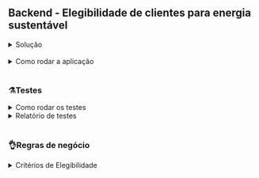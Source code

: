## Backend - Elegibilidade de clientes para energia sustentável

<details>
<summary>Solução</summary>

- Lógica de negócio desenvolvida usando POO e TypeScript.
- Realizados testes unitários para cada classe criada.
- Implementada API simples para entrega do resultado de elegibilidade do cliente.
- Adicionados testes de integração.
- É possível visualizar a cobertura de testes.
- Para saber como rodar os testes e cobertura veja a seção ``Testes``
</details>
<br>

<details>
<summary>Como rodar a aplicação</summary>

Clone o repositório:
```
git clone git@github.com:queite/eligibility-sustainable-energy.git
```
Entre na pasta raiz:
```
cd eligibility-sustainable-energy
```
Instale as depenências:
```
npm install
```
Acesse a branch api:
```
git checkout api
```
Rode a aplicação:
```
npm run dev
```
Teste a rota ``localhost:3000/eligibility`` com Thunder Client (rota e body já disponíveis) ou outra ferramenta de sua preferência.

<br>

<details>
<summary>Formato do body</summary>

**Cliente elegível**
```
{
  "numeroDoDocumento": "14041737706",
  "tipoDeConexao": "bifasico",
  "classeDeConsumo": "comercial",
  "modalidadeTarifaria": "convencional",
  "historicoDeConsumo": [
    3878,
    9760,
    5976,
    2797,
    2481,
    5731,
    7538,
    4392,
    7859,
    4160,
    6941,
    4597
  ]
}
```
**Cliente inelegível**
```
{
  "numeroDoDocumento": "14041737706",
  "tipoDeConexao": "bifasico",
  "classeDeConsumo": "rural",
  "modalidadeTarifaria": "verde",
  "historicoDeConsumo": [
    3878,
    9760,
    5976,
    2797,
    2481,
    5731,
    7538,
    4392,
    7859,
    4160
  ]
}
```
</details>
</details>
<br>

### ⚗️Testes
<details>
<summary>Como rodar os testes</summary>
<br>

Clone o repositório:
```
git clone git@github.com:queite/eligibility-sustainable-energy.git
```
Entre na pasta raiz:
```
cd eligibility-sustainable-energy
```
Instale as depenências:
```
npm install
```
**⚗️Rodando apenas testes**:
```
npm test
```
**🧪✅Rodando testes com cobertura**:
```
npm run test:coverage
```
</details>
<details>
<summary>Relatório de testes</summary>

**API tests:** <br>
![API tests](./img/testAPI.png)

**API coverage:** <br>
![API coverage](./img/coverageAPI.png)
</details>
<br>

### 👌Regras de negócio
<details>
<summary>Critérios de Elegibilidade</summary>

- **Classe de consumo do cliente**
    - Possíveis Valores: Comercial, Residencial, Industrial, Poder Público, e Rural.
    - Elegíveis: Comercial, Residencial e Industrial.
- **Modalidade tarifária**
    - Possíveis Valores: Branca, Azul, Verde, e Convencional.
    - Elegíveis: Convencional, Branca.
- **Consumo mínimo do cliente**
    - O cálculo deve ser feito utilizando a média dos 12 valores mais recentes do histórico de consumo.
        - Clientes com tipo de conexão Monofásica só são elegíveis caso tenham consumo médio acima de 400 kWh.
        - Clientes com tipo de conexão Bifásica só são elegíveis caso tenham consumo médio acima de 500 kWh.
        - Clientes com tipo de conexão Trifásica só são elegíveis caso tenham consumo médio acima de 750 kWh.
- Para calcular a projeção da economia anual de CO2, considere que para serem gerados 1000 kWh no Brasil são emitidos em média 84kg de CO2.
- **Subclasse de consumo do cliente**
    - Comercial
        - Elegíveis
            - Administração Condominal
            - Comercial
            - Serviços de Telecomunicação
        - Não elegíveis
            - Templos Religiosos
    - Industrial
        - Elegíveis
            - Industrial
        - Não elegíveis
    - Residencial
        - Elegíveis
            - Residencial
        - Não elegíveis
            - Baixa renda
    - Poder Público
        - Elegíveis
        - Não elegíveis
            - Poder público estadual
            - Poder público municipal
    - Rural
        - Elegíveis
        - Não elegíveis
            - Agropecuária rural
</details>
